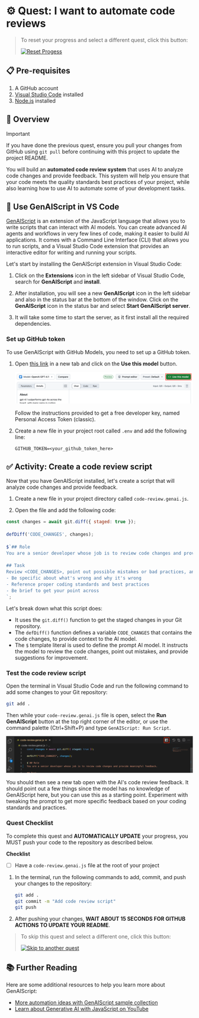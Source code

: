 # ⚙️ Quest: I want to automate code reviews

> To reset your progress and select a different quest, click this button:
>
> [![Reset Progess](https://img.shields.io/badge/Reset--Progress-ff3860?logo=mattermost)](../../issues/new?title=Reset+Quest&labels=reset-quest&body=🔄+I+want+to+reset+my+AI+learning+quest+and+start+from+the+beginning.%0A%0A**Please+click+on+Create+below,+then+wait+about+15+seconds.+Your+progress+will+be+reset,+this+issue+will+automatically+close,+and+you+will+be+taken+back+to+the+Welcome+step+to+select+a+new+quest.**)

## 📋 Pre-requisites

1. A GitHub account
2. [Visual Studio Code](https://code.visualstudio.com/) installed
3. [Node.js](https://nodejs.org/en) installed

## 📝 Overview

> [!IMPORTANT]  
> If you have done the previous quest, ensure you pull your changes from GitHub using `git pull` before continuing with this project to update the project README.

You will build an **automated code review system** that uses AI to analyze code changes and provide feedback. This system will help you ensure that your code meets the quality standards best practices of your project, while also learning how to use AI to automate some of your development tasks.

## 🧠 Use GenAIScript in VS Code

[GenAIScript](https://microsoft.github.io/genaiscript/) is an extension of the JavaScript language that allows you to write scripts that can interact with AI models. You can create advanced AI agents and workflows in very few lines of code, making it easier to build AI applications. It comes with a Command Line Interface (CLI) that allows you to run scripts, and a Visual Studio Code extension that provides an interactive editor for writing and running your scripts.

Let's start by installing the GenAIScript extension in Visual Studio Code:

1. Click on the **Extensions** icon in the left sidebar of Visual Studio Code, search for **GenAIScript** and **install**.

2. After installation, you will see a new **GenAIScript** icon in the left sidebar and also in the status bar at the bottom of the window. Click on the **GenAIScript** icon in the status bar and select **Start GenAIScript server**.

3. It will take some time to start the server, as it first install all the required dependencies.

### Set up GitHub token

To use GenAIScript with GitHub Models, you need to set up a GitHub token.

1. Open [this link](https://github.com/marketplace/models/azure-openai/gpt-4-1/playground) in a new tab and click on the **Use this model** button.

   ![Use model](https://github.com/Azure-Samples/JS-AI-Build-a-thon/blob/assets/jsai-buildathon-assets/use-gh-model.png?raw=true)

   Follow the instructions provided to get a free developer key, named Personal Access Token (classic).

2. Create a new file in your project root called `.env` and add the following line:

   ```text
   GITHUB_TOKEN=<your_github_token_here>
   ```

## ✅ Activity: Create a code review script

Now that you have GenAIScript installed, let's create a script that will analyze code changes and provide feedback.

1. Create a new file in your project directory called `code-review.genai.js`.

2. Open the file and add the following code:

```javascript
const changes = await git.diff({ staged: true });

defDiff('CODE_CHANGES', changes);

$`## Role
You are a senior developer whose job is to review code changes and provide meaningful feedback.

## Task
Review <CODE_CHANGES>, point out possible mistakes or bad practices, and provide suggestions for improvement.
- Be specific about what's wrong and why it's wrong
- Reference proper coding standards and best practices
- Be brief to get your point across
`;
```

Let's break down what this script does:

- It uses the `git.diff()` function to get the staged changes in your Git repository.
- The `defDiff()` function defines a variable `CODE_CHANGES` that contains the code changes, to provide context to the AI model.
- The `$` template literal is used to define the prompt AI model. It instructs the model to review the code changes, point out mistakes, and provide suggestions for improvement.

### Test the code review script

Open the terminal in Visual Studio Code and run the following command to add some changes to your Git repository:

```bash
git add .
```

Then while your `code-review.genai.js` file is open, select the **Run GenAIScript** button at the top right corner of the editor, or use the command palette (Ctrl+Shift+P) and type `GenAIScript: Run Script`.

![Run GenAIScript button](https://github.com/Azure-Samples/JS-AI-Build-a-thon/blob/assets/jsai-buildathon-assets/run-genaiscript.png?raw=true)

You should then see a new tab open with the AI's code review feedback. It should point out a few things since the model has no knowledge of GenAIScript here, but you can use this as a starting point. Experiment with tweaking the prompt to get more specific feedback based on your coding standards and practices.

### Quest Checklist

To complete this quest and **AUTOMATICALLY UPDATE** your progress, you MUST push your code to the repository as described below.

**Checklist**

- [ ] Have a `code-review.genai.js` file at the root of your project

1. In the terminal, run the following commands to add, commit, and push your changes to the repository:

   ```bash
   git add .
   git commit -m "Add code review script"
   git push
   ```

2. After pushing your changes, **WAIT ABOUT 15 SECONDS FOR GITHUB ACTIONS TO UPDATE YOUR README**.

> To skip this quest and select a different one, click this button:
>
> [![Skip to another quest](https://img.shields.io/badge/Skip--to--another--quest-ff3860?logo=mattermost)](../../issues/new?title=Skip+quest&labels=reset-quest&body=🔄+I+want+to+reset+my+AI+learning+quest+and+start+from+the+beginning.%0A%0A**Please+wait+about+15+seconds.+Your+progress+will+be+reset,+this+issue+will+automatically+close,+and+you+will+be+taken+back+to+the+Welcome+step+to+select+a+new+quest.**)

## 📚 Further Reading

Here are some additional resources to help you learn more about GenAIScript:

- [More automation ideas with GenAIScript sample collection](https://microsoft.github.io/genaiscript/samples/)
- [Learn about Generative AI with JavaScript on YouTube](https://aka.ms/genai-js)
